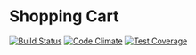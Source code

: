 Shopping Cart
=============

[![Build Status](https://travis-ci.org/GeorgeZhukov/shopping_cart.svg)](https://travis-ci.org/GeorgeZhukov/shopping_cart)
[![Code Climate](https://codeclimate.com/github/GeorgeZhukov/shopping_cart/badges/gpa.svg)](https://codeclimate.com/github/GeorgeZhukov/shopping_cart)
[![Test Coverage](https://codeclimate.com/github/GeorgeZhukov/shopping_cart/badges/coverage.svg)](https://codeclimate.com/github/GeorgeZhukov/shopping_cart/coverage)